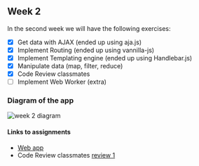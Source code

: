 ## Week 2
In the second week we will have the following exercises:
- [x] Get data with AJAX (ended up using aja.js)
- [x] Implement Routing (ended up using vannilla-js)
- [x] Implement Templating engine (ended up using Handlebar.js)
- [x] Manipulate data (map, filter, reduce)
- [x] Code Review classmates
- [ ] Implement Web Worker (extra)

### Diagram of the app
![week 2 diagram](https://github.com/IanCStewart/minor-wafs/blob/develop/week2/week2-diagram.png)

#### Links to assignments
- [Web app](https://github.com/IanCStewart/minor-wafs)
- Code Review classmates [review 1](https://github.com/rijkvanzanten/minor-wafs/pull/7)
